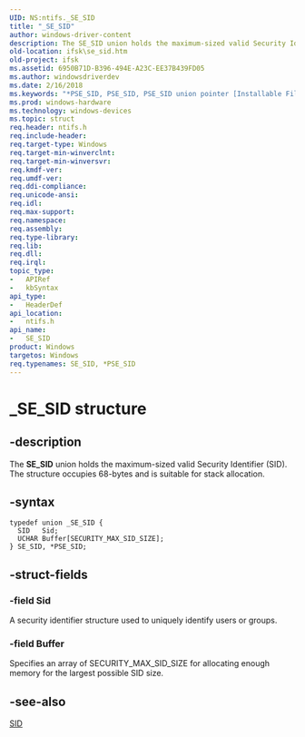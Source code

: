 ```yaml
---
UID: NS:ntifs._SE_SID
title: "_SE_SID"
author: windows-driver-content
description: The SE_SID union holds the maximum-sized valid Security Identifier (SID). The structure occupies 68-bytes and is suitable for stack allocation.
old-location: ifsk\se_sid.htm
old-project: ifsk
ms.assetid: 6950B71D-B396-494E-A23C-EE37B439FD05
ms.author: windowsdriverdev
ms.date: 2/16/2018
ms.keywords: "*PSE_SID, PSE_SID, PSE_SID union pointer [Installable File System Drivers], SE_SID, SE_SID union [Installable File System Drivers], _SE_SID, ifsk.se_sid, ntifs/PSE_SID, ntifs/SE_SID"
ms.prod: windows-hardware
ms.technology: windows-devices
ms.topic: struct
req.header: ntifs.h
req.include-header: 
req.target-type: Windows
req.target-min-winverclnt: 
req.target-min-winversvr: 
req.kmdf-ver: 
req.umdf-ver: 
req.ddi-compliance: 
req.unicode-ansi: 
req.idl: 
req.max-support: 
req.namespace: 
req.assembly: 
req.type-library: 
req.lib: 
req.dll: 
req.irql: 
topic_type:
-	APIRef
-	kbSyntax
api_type:
-	HeaderDef
api_location:
-	ntifs.h
api_name:
-	SE_SID
product: Windows
targetos: Windows
req.typenames: SE_SID, *PSE_SID
---
```


# _SE_SID structure


## -description


The <b>SE_SID</b> union holds the maximum-sized valid Security Identifier (SID). The structure occupies 68-bytes and is suitable for stack allocation.


## -syntax


````
typedef union _SE_SID {
  SID   Sid;
  UCHAR Buffer[SECURITY_MAX_SID_SIZE];
} SE_SID, *PSE_SID;
````


## -struct-fields




### -field Sid

A security identifier structure used to uniquely identify users or groups.


### -field Buffer

Specifies an array of SECURITY_MAX_SID_SIZE for allocating enough memory for the largest possible SID size.


## -see-also

<a href="..\ntifs\ns-ntifs-_sid.md">SID</a>



 

 


